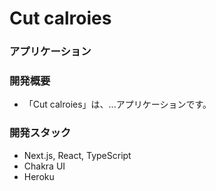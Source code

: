 # Cut calroies

### アプリケーション

<!-- - [Cut calroies](https://cut-calroies.herokuapp.com/) -->

### 開発概要

- 「Cut calroies」は、...アプリケーションです。

### 開発スタック

- Next.js, React, TypeScript
- Chakra UI
- Heroku
